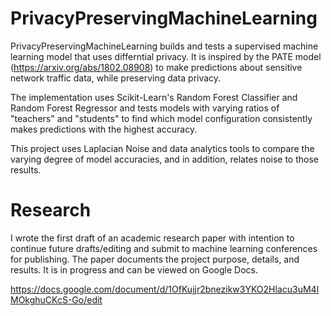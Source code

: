 # PrivacyPreservingMachineLearning

PrivacyPreservingMachineLearning builds and tests a supervised machine learning model that uses differntial privacy. It is inspired by the PATE model 
(https://arxiv.org/abs/1802.08908) to make predictions about sensitive network traffic data, while preserving data privacy. 

The implementation uses Scikit-Learn's Random Forest Classifier and Random Forest Regressor and tests models with varying ratios of "teachers" and "students" to find which model configuration consistently makes predictions with the highest accuracy. 

This project uses Laplacian Noise and data analytics tools to compare the varying degree of model accuracies, and in addition, relates noise to those results.

# Research

I wrote the first draft of an academic research paper with intention to continue future drafts/editing and submit to machine learning conferences for publishing. 
The paper documents the project purpose, details, and results. It is in progress and can be viewed on Google Docs.

https://docs.google.com/document/d/1OfKujjr2bnezikw3YKO2Hlacu3uM4lMOkghuCKcS-Go/edit
